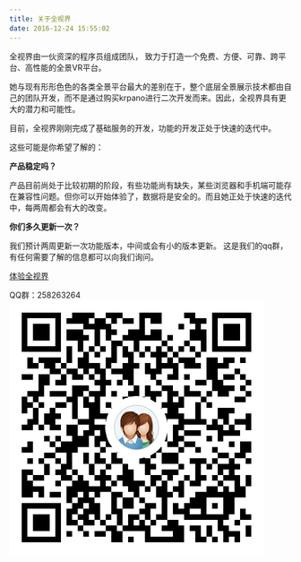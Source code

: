 ```yaml
---
title: 关于全视界
date: 2016-12-24 15:55:02
---
```


全视界由一伙资深的程序员组成团队， 致力于打造一个免费、方便、可靠、跨平台、高性能的全景VR平台。

她与现有形形色色的各类全景平台最大的差别在于，整个底层全景展示技术都由自己的团队开发，而不是通过购买krpano进行二次开发而来。因此，全视界具有更大的潜力和可能性。

目前，全视界刚刚完成了基础服务的开发，功能的开发正处于快速的迭代中。

这些可能是你希望了解的：

**产品稳定吗？**

产品目前尚处于比较初期的阶段，有些功能尚有缺失，某些浏览器和手机端可能存在兼容性问题。但你可以开始体验了，数据将是安全的。而且她正处于快速的迭代中，每两周都会有大的改变。

**你们多久更新一次？**

我们预计两周更新一次功能版本，中间或会有小的版本更新。
这是我们的qq群，有任何需要了解的信息都可以向我们询问。

[体验全视界](https://www.union.earth.com)

QQ群：258263264
![](/imgs/qq-qrcode.png)
